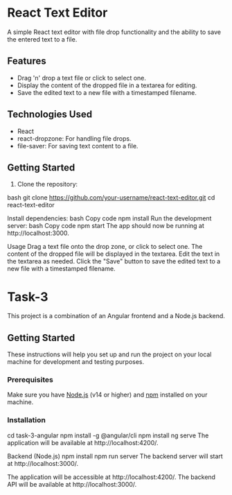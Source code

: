# React Text Editor

A simple React text editor with file drop functionality and the ability to save the entered text to a file.

## Features

- Drag 'n' drop a text file or click to select one.
- Display the content of the dropped file in a textarea for editing.
- Save the edited text to a new file with a timestamped filename.

## Technologies Used

- React
- react-dropzone: For handling file drops.
- file-saver: For saving text content to a file.

## Getting Started

1. Clone the repository:

bash
git clone https://github.com/your-username/react-text-editor.git
cd react-text-editor

Install dependencies:
bash
Copy code
npm install
Run the development server:
bash
Copy code
npm start
The app should now be running at http://localhost:3000.

Usage
Drag a text file onto the drop zone, or click to select one.
The content of the dropped file will be displayed in the textarea.
Edit the text in the textarea as needed.
Click the "Save" button to save the edited text to a new file with a timestamped filename.

# Task-3

This project is a combination of an Angular frontend and a Node.js backend.

## Getting Started

These instructions will help you set up and run the project on your local machine for development and testing purposes.

### Prerequisites

Make sure you have [Node.js](https://nodejs.org/) (v14 or higher) and [npm](https://www.npmjs.com/) installed on your machine.

### Installation

cd task-3-angular
npm install -g @angular/cli
npm install
ng serve
The application will be available at http://localhost:4200/.

Backend (Node.js)
npm install
npm run server
The backend server will start at http://localhost:3000/.

The application will be accessible at http://localhost:4200/. The backend API will be available at http://localhost:3000/.

